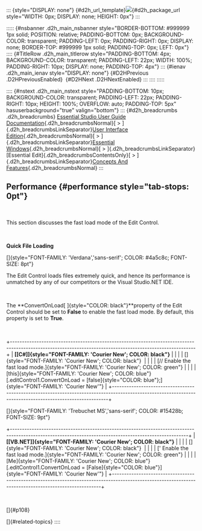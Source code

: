::: {style="DISPLAY: none"}
[](ms-xhelp:///?Id=d2h_url_template){#d2h_url_template}![](!package_url!){#d2h_package_url style="WIDTH: 0px; DISPLAY: none; HEIGHT: 0px"}
:::

::::: {#nsbanner .d2h_main_nsbanner style="BORDER-BOTTOM: #999999 1px solid; POSITION: relative; PADDING-BOTTOM: 0px; BACKGROUND-COLOR: transparent; PADDING-LEFT: 0px; PADDING-RIGHT: 0px; DISPLAY: none; BORDER-TOP: #999999 1px solid; PADDING-TOP: 0px; LEFT: 0px"}
:::: {#TitleRow .d2h_main_titlerow style="PADDING-BOTTOM: 4px; BACKGROUND-COLOR: transparent; PADDING-LEFT: 22px; WIDTH: 100%; PADDING-RIGHT: 10px; DISPLAY: none; PADDING-TOP: 4px"}
::: {#ienav .d2h_main_ienav style="DISPLAY: none"}
[](ms-xhelp:///?Id=4a63284d-0ece-47e9-99ad-976a0ebc0ae0){#D2HPrevious .D2HPreviousEnabled}  [](ms-xhelp:///?Id=b55fe7d7-1a5c-4662-9660-0476b64214f7){#D2HNext .D2HNextEnabled}
:::
::::
:::::

:::: {#nstext .d2h_main_nstext style="PADDING-BOTTOM: 10px; BACKGROUND-COLOR: transparent; PADDING-LEFT: 22px; PADDING-RIGHT: 10px; HEIGHT: 100%; OVERFLOW: auto; PADDING-TOP: 5px" hasuserbackground="true" valign="bottom"}
::: {#d2h_breadcrumbs .d2h_breadcrumbs}
[Essential Studio User Guide Documentation](ms-xhelp:///?Id=12457748-09e3-4d74-a240-8e049cedf030){.d2h_breadcrumbsNormal}[ \> ]{.d2h_breadcrumbsLinkSeparator}[User Interface Edition](ms-xhelp:///?Id=c29296b7-531c-413b-a0ec-488ca1f7f669){.d2h_breadcrumbsNormal}[ \> ]{.d2h_breadcrumbsLinkSeparator}[Essential Windows](ms-xhelp:///?Id=e60759d8-47a4-4570-9d7a-16a68d63f2ea){.d2h_breadcrumbsNormal}[ \> ]{.d2h_breadcrumbsLinkSeparator}[Essential Edit]{.d2h_breadcrumbsContentsOnly}[ \> ]{.d2h_breadcrumbsLinkSeparator}[Concepts And Features](ms-xhelp:///?Id=7c39cee6-8434-4711-a18e-efaba8ac85c0){.d2h_breadcrumbsNormal}
:::

## Performance {#performance style="tab-stops: 0pt"}

 

This section discusses the fast load mode of the Edit Control.

 

**Quick File Loading**

[]{style="FONT-FAMILY: 'Verdana','sans-serif'; COLOR: #4a5c8c; FONT-SIZE: 8pt"} 

The Edit Control loads files extremely quick, and hence its performance is unmatched by any of our competitors or the Visual Studio.NET IDE.

 

The **ConvertOnLoad[ ]{style="COLOR: black"}**property of the Edit Control should be set to **False** to enable the fast load mode. By default, this property is set to **True**.

 

+----------------------------------------------------------------------------------------------------------------------------------------------------------+
| **[\[C#\]]{style="FONT-FAMILY: 'Courier New'; COLOR: black"}**                                                                                           |
|                                                                                                                                                          |
| []{style="FONT-FAMILY: 'Courier New'; COLOR: black"}                                                                                                     |
|                                                                                                                                                          |
| [// Enable the fast load mode.]{style="FONT-FAMILY: 'Courier New'; COLOR: green"}                                                                        |
|                                                                                                                                                          |
| [this]{style="FONT-FAMILY: 'Courier New'; COLOR: blue"}[.editControl1.ConvertOnLoad = [false]{style="COLOR: blue"};]{style="FONT-FAMILY: 'Courier New'"} |
+----------------------------------------------------------------------------------------------------------------------------------------------------------+

[]{style="FONT-FAMILY: 'Trebuchet MS','sans-serif'; COLOR: #15428b; FONT-SIZE: 9pt"} 

+-------------------------------------------------------------------------------------------------------------------------------------------------------+
| **[\[VB.NET\]]{style="FONT-FAMILY: 'Courier New'; COLOR: black"}**                                                                                    |
|                                                                                                                                                       |
| []{style="FONT-FAMILY: 'Courier New'; COLOR: black"}                                                                                                  |
|                                                                                                                                                       |
| [\' Enable the fast load mode.]{style="FONT-FAMILY: 'Courier New'; COLOR: green"}                                                                     |
|                                                                                                                                                       |
| [Me]{style="FONT-FAMILY: 'Courier New'; COLOR: blue"}[.editControl1.ConvertOnLoad = [False]{style="COLOR: blue"}]{style="FONT-FAMILY: 'Courier New'"} |
+-------------------------------------------------------------------------------------------------------------------------------------------------------+

 

[]{#p108} 

[]{#related-topics}
::::
